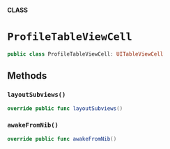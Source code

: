 **CLASS**

# `ProfileTableViewCell`

```swift
public class ProfileTableViewCell: UITableViewCell
```

## Methods
### `layoutSubviews()`

```swift
override public func layoutSubviews()
```

### `awakeFromNib()`

```swift
override public func awakeFromNib()
```
